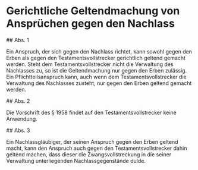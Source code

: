 # Gerichtliche Geltendmachung von Ansprüchen gegen den Nachlass



\#\# Abs. 1

 Ein Anspruch, der sich gegen den Nachlass richtet, kann sowohl gegen den Erben als gegen den Testamentsvollstrecker gerichtlich geltend gemacht werden. Steht dem Testamentsvollstrecker nicht die Verwaltung des Nachlasses zu, so ist die Geltendmachung nur gegen den Erben zulässig. Ein Pflichtteilsanspruch kann, auch wenn dem Testamentsvollstrecker die Verwaltung des Nachlasses zusteht, nur gegen den Erben geltend gemacht werden.

\#\# Abs. 2

 Die Vorschrift des § 1958 findet auf den Testamentsvollstrecker keine Anwendung.

\#\# Abs. 3

 Ein Nachlassgläubiger, der seinen Anspruch gegen den Erben geltend macht, kann den Anspruch auch gegen den Testamentsvollstrecker dahin geltend machen, dass dieser die Zwangsvollstreckung in die seiner Verwaltung unterliegenden Nachlassgegenstände dulde. 

